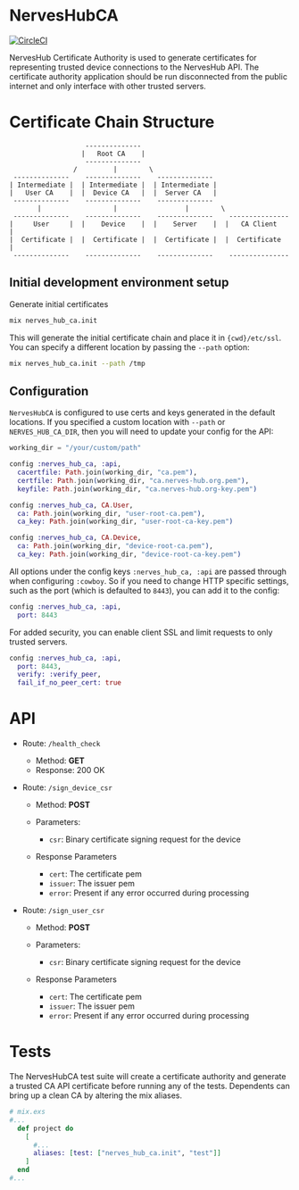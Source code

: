 # NervesHubCA

[![CircleCI](https://circleci.com/gh/nerves-hub/nerves_hub_ca.svg?style=svg)](https://circleci.com/gh/nerves-hub/nerves_hub_ca)

NervesHub Certificate Authority is used to generate certificates for representing
trusted device connections to the NervesHub API. The certificate authority
application should be run disconnected from the public internet and only
interface with other trusted servers.

# Certificate Chain Structure
```
                   --------------
                  |   Root CA    |
                   --------------
                /         |        \
 --------------    --------------    --------------
| Intermediate |  | Intermediate |  | Intermediate |
|   User CA    |  |  Device CA   |  |  Server CA   | 
 --------------    --------------    --------------
       |                  |                 |        \
 --------------    --------------    --------------    ---------------
|     User     |  |    Device    |  |    Server    |  |   CA Client   |
|  Certificate |  |  Certificate |  |  Certificate |  |  Certificate  |
 --------------    --------------    --------------    ---------------
```

## Initial development environment setup

Generate initial certificates

```bash
mix nerves_hub_ca.init
```

This will generate the initial certificate chain and place it in `{cwd}/etc/ssl`.
You can specify a different location by passing the `--path` option:

```bash
mix nerves_hub_ca.init --path /tmp
```

## Configuration

`NervesHubCA` is configured to use certs and keys generated in the default locations. If you specified a custom location with `--path` or `NERVES_HUB_CA_DIR`, then you will need to update your config for the API:

```elixir
working_dir = "/your/custom/path"

config :nerves_hub_ca, :api,
  cacertfile: Path.join(working_dir, "ca.pem"),
  certfile: Path.join(working_dir, "ca.nerves-hub.org.pem"),
  keyfile: Path.join(working_dir, "ca.nerves-hub.org-key.pem")

config :nerves_hub_ca, CA.User,
  ca: Path.join(working_dir, "user-root-ca.pem"),
  ca_key: Path.join(working_dir, "user-root-ca-key.pem")

config :nerves_hub_ca, CA.Device,
  ca: Path.join(working_dir, "device-root-ca.pem"),
  ca_key: Path.join(working_dir, "device-root-ca-key.pem")
```

All options under the config keys `:nerves_hub_ca, :api` are passed through when configuring `:cowboy`. So if you need to change HTTP specific settings, such as the port (which is defaulted to `8443`), you can add it to the config:

```elixir
config :nerves_hub_ca, :api, 
  port: 8443
```

For added security, you can enable client SSL and limit requests to only trusted servers.

```elixir
config :nerves_hub_ca, :api,
  port: 8443,
  verify: :verify_peer,
  fail_if_no_peer_cert: true
```

# API

* Route: `/health_check`
  * Method: **GET**
  * Response: 200 OK
    
* Route: `/sign_device_csr`
  * Method: **POST**
  * Parameters:
    * `csr`: Binary certificate signing request for the device

  * Response Parameters
    * `cert`: The certificate pem
    * `issuer`: The issuer pem
    * `error`: Present if any error occurred during processing

* Route: `/sign_user_csr`
  * Method: **POST**
  * Parameters:
    * `csr`: Binary certificate signing request for the device

  * Response Parameters
    * `cert`: The certificate pem
    * `issuer`: The issuer pem
    * `error`: Present if any error occurred during processing

# Tests

The NervesHubCA test suite will create a certificate authority and generate a
trusted CA API certificate before running any of the tests. Dependents can bring
up a clean CA by altering the mix aliases.

```elixir
# mix.exs
#...
  def project do
    [
      #...
      aliases: [test: ["nerves_hub_ca.init", "test"]]
    ]
  end
#...
```

